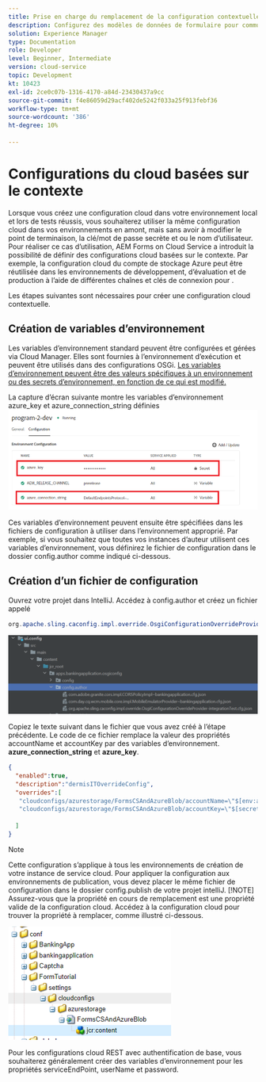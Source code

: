```yaml
---
title: Prise en charge du remplacement de la configuration contextuelle pour le modèle de données de formulaire
description: Configurez des modèles de données de formulaire pour communiquer avec différents points de terminaison en fonction des environnements.
solution: Experience Manager
type: Documentation
role: Developer
level: Beginner, Intermediate
version: cloud-service
topic: Development
kt: 10423
exl-id: 2ce0c07b-1316-4170-a84d-23430437a9cc
source-git-commit: f4e86059d29acf402de5242f033a25f913febf36
workflow-type: tm+mt
source-wordcount: '386'
ht-degree: 10%

---
```


# Configurations du cloud basées sur le contexte

Lorsque vous créez une configuration cloud dans votre environnement local et lors de tests réussis, vous souhaiterez utiliser la même configuration cloud dans vos environnements en amont, mais sans avoir à modifier le point de terminaison, la clé/mot de passe secrète et ou le nom d’utilisateur. Pour réaliser ce cas d’utilisation, AEM Forms on Cloud Service a introduit la possibilité de définir des configurations cloud basées sur le contexte.
Par exemple, la configuration cloud du compte de stockage Azure peut être réutilisée dans les environnements de développement, d’évaluation et de production à l’aide de différentes chaînes et clés de connexion pour .

Les étapes suivantes sont nécessaires pour créer une configuration cloud contextuelle.

## Création de variables d’environnement

Les variables d’environnement standard peuvent être configurées et gérées via Cloud Manager. Elles sont fournies à l’environnement d’exécution et peuvent être utilisés dans des configurations OSGi. [Les variables d’environnement peuvent être des valeurs spécifiques à un environnement ou des secrets d’environnement, en fonction de ce qui est modifié.](https://experienceleague.adobe.com/docs/experience-manager-cloud-service/content/implementing/using-cloud-manager/environment-variables.html?lang=en)



La capture d’écran suivante montre les variables d’environnement azure_key et azure_connection_string définies
![environment_variables](assets/environment-variables.png)

Ces variables d’environnement peuvent ensuite être spécifiées dans les fichiers de configuration à utiliser dans l’environnement approprié. Par exemple, si vous souhaitez que toutes vos instances d’auteur utilisent ces variables d’environnement, vous définirez le fichier de configuration dans le dossier config.author comme indiqué ci-dessous.

## Création d’un fichier de configuration

Ouvrez votre projet dans IntelliJ. Accédez à config.author et créez un fichier appelé

```java
org.apache.sling.caconfig.impl.override.OsgiConfigurationOverrideProvider-integrationTest.cfg.json
```

![config.author](assets/config-author.png)

Copiez le texte suivant dans le fichier que vous avez créé à l’étape précédente. Le code de ce fichier remplace la valeur des propriétés accountName et accountKey par des variables d’environnement. **azure_connection_string** et **azure_key**.

```json
{
  "enabled":true,
  "description":"dermisITOverrideConfig",
  "overrides":[
   "cloudconfigs/azurestorage/FormsCSAndAzureBlob/accountName=\"$[env:azure_connection_string]\"",
   "cloudconfigs/azurestorage/FormsCSAndAzureBlob/accountKey=\"$[secret:azure_key]\""

  ]
}
```

>[!NOTE]
>
>Cette configuration s’applique à tous les environnements de création de votre instance de service cloud. Pour appliquer la configuration aux environnements de publication, vous devez placer le même fichier de configuration dans le dossier config.publish de votre projet intelliJ.
>[!NOTE]
> Assurez-vous que la propriété en cours de remplacement est une propriété valide de la configuration cloud. Accédez à la configuration cloud pour trouver la propriété à remplacer, comme illustré ci-dessous.

![cloud-config-property](assets/cloud-config-properties.png)

Pour les configurations cloud REST avec authentification de base, vous souhaiterez généralement créer des variables d’environnement pour les propriétés serviceEndPoint, userName et password.
